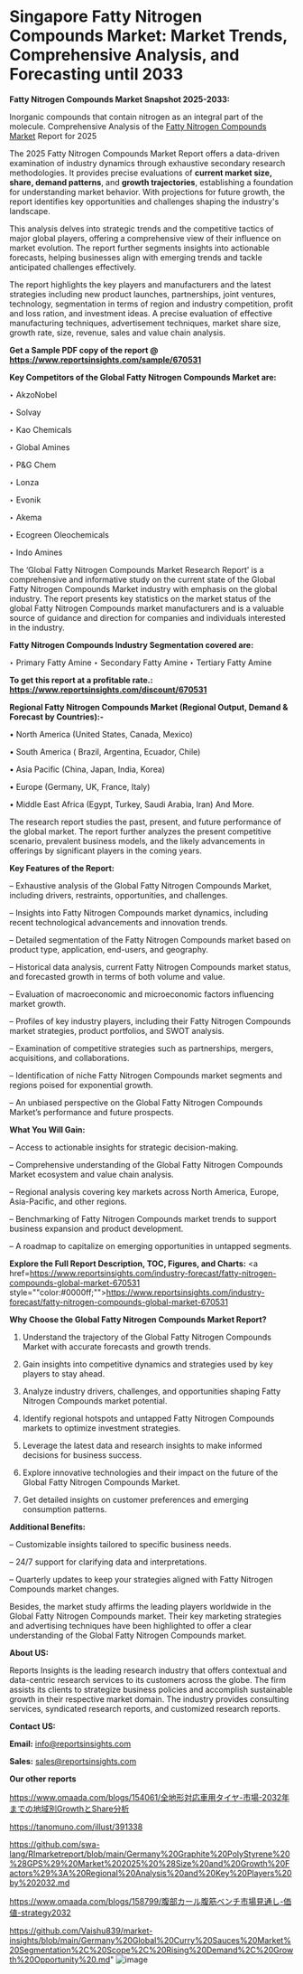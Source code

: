 # Singapore Fatty Nitrogen Compounds Market: Market Trends, Comprehensive Analysis, and Forecasting until 2033

<strong>Fatty Nitrogen Compounds Market Snapshot 2025-2033:</strong>

Inorganic compounds that contain nitrogen as an integral part of the molecule. Comprehensive Analysis of the <a href=https://www.reportsinsights.com/sample/670531>Fatty Nitrogen Compounds Market</a> Report for 2025

The 2025 Fatty Nitrogen Compounds Market Report offers a data-driven examination of industry dynamics through exhaustive secondary research methodologies. It provides precise evaluations of <strong>current market size, share, demand patterns</strong>, and <strong>growth trajectories</strong>, establishing a foundation for understanding market behavior. With projections for future growth, the report identifies key opportunities and challenges shaping the industry's landscape.

This analysis delves into strategic trends and the competitive tactics of major global players, offering a comprehensive view of their influence on market evolution. The report further segments insights into actionable forecasts, helping businesses align with emerging trends and tackle anticipated challenges effectively.

The report highlights the key players and manufacturers and the latest strategies including new product launches, partnerships, joint ventures, technology, segmentation in terms of region and industry competition, profit and loss ration, and investment ideas. A precise evaluation of effective manufacturing techniques, advertisement techniques, market share size, growth rate, size, revenue, sales and value chain analysis.

<strong>Get a Sample PDF copy of the report @ <a href=https://www.reportsinsights.com/sample/670531 style=color:#0000ff;>https://www.reportsinsights.com/sample/670531</a></strong>

<strong>Key Competitors of the Global Fatty Nitrogen Compounds Market are:</strong>

‣ AkzoNobel

‣ Solvay

‣ Kao Chemicals

‣ Global Amines

‣ P&G Chem

‣ Lonza

‣ Evonik

‣ Akema

‣ Ecogreen Oleochemicals

‣ Indo Amines

The ‘Global Fatty Nitrogen Compounds Market Research Report’ is a comprehensive and informative study on the current state of the Global Fatty Nitrogen Compounds Market industry with emphasis on the global industry. The report presents key statistics on the market status of the global Fatty Nitrogen Compounds market manufacturers and is a valuable source of guidance and direction for companies and individuals interested in the industry.

<strong>Fatty Nitrogen Compounds Industry Segmentation covered are:</strong>

‣ Primary Fatty Amine
‣ Secondary Fatty Amine
‣ Tertiary Fatty Amine

<strong>To get this report at a profitable rate.: <a href=https://www.reportsinsights.com/discount/670531 style=color:#0000ff;>https://www.reportsinsights.com/discount/670531</a></strong>

<strong>Regional Fatty Nitrogen Compounds Market (Regional Output, Demand &amp; Forecast by Countries):-</strong>

• North America (United States, Canada, Mexico)

• South America ( Brazil, Argentina, Ecuador, Chile)

• Asia Pacific (China, Japan, India, Korea)

• Europe (Germany, UK, France, Italy)

• Middle East Africa (Egypt, Turkey, Saudi Arabia, Iran) And More.

The research report studies the past, present, and future performance of the global market. The report further analyzes the present competitive scenario, prevalent business models, and the likely advancements in offerings by significant players in the coming years.

<strong>Key Features of the Report:</strong>

– Exhaustive analysis of the Global Fatty Nitrogen Compounds Market, including drivers, restraints, opportunities, and challenges.

– Insights into Fatty Nitrogen Compounds market dynamics, including recent technological advancements and innovation trends.

– Detailed segmentation of the Fatty Nitrogen Compounds market based on product type, application, end-users, and geography.

– Historical data analysis, current Fatty Nitrogen Compounds market status, and forecasted growth in terms of both volume and value.

– Evaluation of macroeconomic and microeconomic factors influencing market growth.

– Profiles of key industry players, including their Fatty Nitrogen Compounds market strategies, product portfolios, and SWOT analysis.

– Examination of competitive strategies such as partnerships, mergers, acquisitions, and collaborations.

– Identification of niche Fatty Nitrogen Compounds market segments and regions poised for exponential growth.

– An unbiased perspective on the Global Fatty Nitrogen Compounds Market’s performance and future prospects.

<strong>What You Will Gain:</strong>

– Access to actionable insights for strategic decision-making.

– Comprehensive understanding of the Global Fatty Nitrogen Compounds Market ecosystem and value chain analysis.

– Regional analysis covering key markets across North America, Europe, Asia-Pacific, and other regions.

– Benchmarking of Fatty Nitrogen Compounds market trends to support business expansion and product development.

– A roadmap to capitalize on emerging opportunities in untapped segments.

<strong>Explore the Full Report Description, TOC, Figures, and Charts:</strong>
<a href=https://www.reportsinsights.com/industry-forecast/fatty-nitrogen-compounds-global-market-670531 style=""color:#0000ff;"">https://www.reportsinsights.com/industry-forecast/fatty-nitrogen-compounds-global-market-670531</a>

<strong>Why Choose the Global Fatty Nitrogen Compounds Market Report?</strong>

1. Understand the trajectory of the Global Fatty Nitrogen Compounds Market with accurate forecasts and growth trends.

2. Gain insights into competitive dynamics and strategies used by key players to stay ahead.

3. Analyze industry drivers, challenges, and opportunities shaping Fatty Nitrogen Compounds market potential.

4. Identify regional hotspots and untapped Fatty Nitrogen Compounds markets to optimize investment strategies.

5. Leverage the latest data and research insights to make informed decisions for business success.

6. Explore innovative technologies and their impact on the future of the Global Fatty Nitrogen Compounds Market.

7. Get detailed insights on customer preferences and emerging consumption patterns.

<strong>Additional Benefits:</strong>

– Customizable insights tailored to specific business needs.

– 24/7 support for clarifying data and interpretations.

– Quarterly updates to keep your strategies aligned with Fatty Nitrogen Compounds market changes.

Besides, the market study affirms the leading players worldwide in the Global Fatty Nitrogen Compounds market. Their key marketing strategies and advertising techniques have been highlighted to offer a clear understanding of the Global Fatty Nitrogen Compounds market.

<strong><strong>About US</strong>:</strong>

Reports Insights is the leading research industry that offers contextual and data-centric research services to its customers across the globe. The firm assists its clients to strategize business policies and accomplish sustainable growth in their respective market domain. The industry provides consulting services, syndicated research reports, and customized research reports.

<strong>Contact US:</strong>

<p class=><b>Email:</b> <a href=mailto:info@reportsinsights.com>info@reportsinsights.com</a></p>
<p class=><b>Sales:</b> <a href=mailto:sales@reportsinsights.com>sales@reportsinsights.com</a></p>

<strong>Our other reports</strong>

<a href=https://www.omaada.com/blogs/154061/全地形対応車用タイヤ-市場-2032年までの地域別GrowthとShare分析>https://www.omaada.com/blogs/154061/全地形対応車用タイヤ-市場-2032年までの地域別GrowthとShare分析</a>

<a href=https://tanomuno.com/illust/391338>https://tanomuno.com/illust/391338</a>

<a href=https://github.com/swa-lang/RImarketreport/blob/main/Germany%20Graphite%20PolyStyrene%20%28GPS%29%20Market%202025%20%28Size%20and%20Growth%20Factors%29%3A%20Regional%20Analysis%20and%20Key%20Players%20by%202032.md>https://github.com/swa-lang/RImarketreport/blob/main/Germany%20Graphite%20PolyStyrene%20%28GPS%29%20Market%202025%20%28Size%20and%20Growth%20Factors%29%3A%20Regional%20Analysis%20and%20Key%20Players%20by%202032.md</a>

<a href=https://www.omaada.com/blogs/158799/腹部カール腹筋ベンチ市場見通し-価値-strategy2032>https://www.omaada.com/blogs/158799/腹部カール腹筋ベンチ市場見通し-価値-strategy2032</a>

<a href=https://github.com/Vaishu839/market-insights/blob/main/Germany%20Global%20Curry%20Sauces%20Market%20Segmentation%2C%20Scope%2C%20Rising%20Demand%2C%20Growth%20Opportunity%20.md>https://github.com/Vaishu839/market-insights/blob/main/Germany%20Global%20Curry%20Sauces%20Market%20Segmentation%2C%20Scope%2C%20Rising%20Demand%2C%20Growth%20Opportunity%20.md</a>"
![image](https://github.com/user-attachments/assets/b303587c-d192-4b99-933f-5463f4ec3385)
